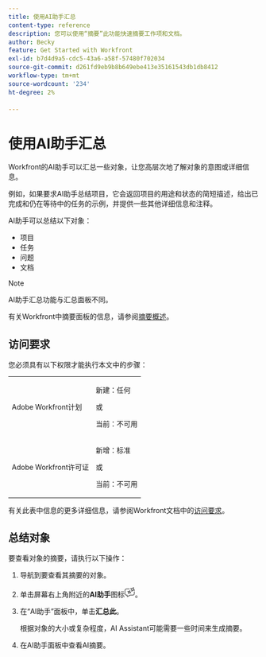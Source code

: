 ```yaml
---
title: 使用AI助手汇总
content-type: reference
description: 您可以使用“摘要”此功能快速摘要工作项和文档。
author: Becky
feature: Get Started with Workfront
exl-id: b7d4d9a5-cdc5-43a6-a58f-57480f702034
source-git-commit: d261fd9eb9b8b649ebe413e35161543db1db8412
workflow-type: tm+mt
source-wordcount: '234'
ht-degree: 2%

---
```


# 使用AI助手汇总

Workfront的AI助手可以汇总一些对象，让您高层次地了解对象的意图或详细信息。

例如，如果要求AI助手总结项目，它会返回项目的用途和状态的简短描述，给出已完成和仍在等待中的任务的示例，并提供一些其他详细信息和注释。

AI助手可以总结以下对象：

* 项目
* 任务
* 问题
* 文档

>[!NOTE]
>
>AI助手汇总功能与汇总面板不同。
>
>有关Workfront中摘要面板的信息，请参阅[摘要概述](/help/quicksilver/workfront-basics/the-new-workfront-experience/summary-overview.md)。

## 访问要求

您必须具有以下权限才能执行本文中的步骤：

<table style="table-layout:auto"> 
 <col> 
 <col> 
 <tbody> 
  <tr> 
   <td role="rowheader">Adobe Workfront计划</td> 
   <td><p>新建：任何</p>
       <p>或</p>
       <p>当前：不可用</p></td>
  </tr> 
  <tr> 
   <td role="rowheader">Adobe Workfront许可证</td> 
   <td><p>新增：标准</p>
       <p>或</p>
       <p>当前：不可用</p></td>
  </tr> 
 </tbody> 
</table>

有关此表中信息的更多详细信息，请参阅Workfront文档中的[访问要求](/help/quicksilver/administration-and-setup/add-users/access-levels-and-object-permissions/access-level-requirements-in-documentation.md)。

## 总结对象

要查看对象的摘要，请执行以下操作：

1. 导航到要查看其摘要的对象。
1. 单击屏幕右上角附近的&#x200B;**AI助手**&#x200B;图标![AI助手图标](assets/ai-assistant-icon.png)。
1. 在“AI助手”面板中，单击&#x200B;**汇总此**。

   根据对象的大小或复杂程度，AI Assistant可能需要一些时间来生成摘要。

1. 在AI助手面板中查看AI摘要。
